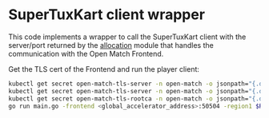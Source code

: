 # SuperTuxKart client wrapper

This code implements a wrapper to call the SuperTuxKart client with the server/port returned by the [allocation](../allocation-client/) module that handles the communication with the Open Match Frontend. 

Get the TLS cert of the Frontend and run the player client:
```bash
kubectl get secret open-match-tls-server -n open-match -o jsonpath="{.data.public\.cert}" | base64 -d > public.cert
kubectl get secret open-match-tls-server -n open-match -o jsonpath="{.data.private\.key}" | base64 -d > private.key
kubectl get secret open-match-tls-rootca -n open-match -o jsonpath="{.data.public\.cert}" | base64 -d > publicCA.cert
go run main.go -frontend <global_accelerator_address>:50504 -region1 $REGION1 -latencyRegion1 10 -region2 $REGION2 -latencyRegion2 30  -path /path/to/stk/binary
```


